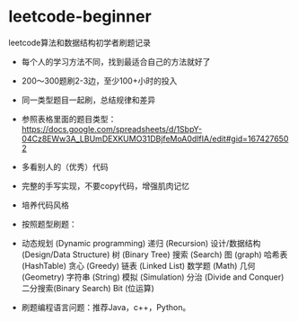 # leetcode-beginner
leetcode算法和数据结构初学者刷题记录

- 每个人的学习方法不同，找到最适合自己的方法就好了

- 200～300题刷2-3边，至少100+小时的投入
- 同一类型题目一起刷，总结规律和差异
- 参照表格里面的题目类型：<https://docs.google.com/spreadsheets/d/1SbpY-04Cz8EWw3A_LBUmDEXKUMO31DBjfeMoA0dlfIA/edit#gid=1674276502>
- 多看别人的（优秀）代码
- 完整的手写实现，不要copy代码，增强肌肉记忆
- 培养代码风格﻿
- 按照题型刷题：
- 动态规划 (Dynamic programming) 
  递归 (Recursion) 
  设计/数据结构 (Design/Data Structure) 
  树 (Binary Tree) 
  搜索 (Search) 
  图 (graph) 
  哈希表 (HashTable)
  贪心 (Greedy) 
  链表 (Linked List) 
  数学题 (Math) 
  几何 (Geometry) 
  字符串 (String) 
  模拟 (Simulation) 
  分治 (Divide and Conquer) 
  二分搜索(Binary Search) 
  Bit (位运算) 

- 刷题编程语言问题：推荐Java，c++，Python。